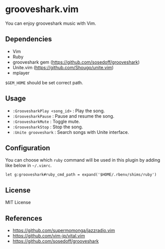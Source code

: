grooveshark.vim
===
You can enjoy grooveshark music with Vim.


Dependencies
---

* Vim
* Ruby
* grooveshark gem (https://github.com/sosedoff/grooveshark)
* Unite.vim (https://github.com/Shougo/unite.vim)
* mplayer

`$GEM_HOME` should be set correct path.

Usage
---

* `:GroovesharkPlay <song_id>` : Play the song.
* `:GroovesharkPause` : Pause and resume the song.
* `:GroovesharkMute` : Toggle mute.
* `:GroovesharkStop` : Stop the song.
* `:Unite grooveshark` : Search songs with Unite interface.


Configuration
---

You can choose which `ruby` command will be used in this plugin by adding like below in `~/.vimrc`.

    let g:grooveshark#ruby_cmd_path = expand('$HOME/.rbenv/shims/ruby')


License
---
MIT License


References
---

* https://github.com/supermomonga/jazzradio.vim
* https://github.com/vim-jp/vital.vim
* https://github.com/sosedoff/grooveshark

